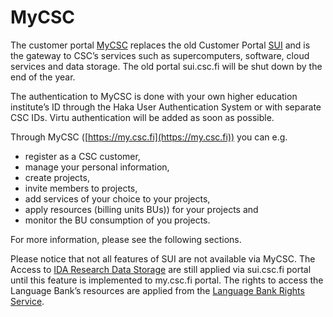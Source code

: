 # MyCSC

The customer portal [MyCSC](https://my.csc.fi) replaces the old Customer Portal [SUI](https://sui.csc.fi) and is the gateway to CSC’s services such as supercomputers, software, cloud services and data storage. The old portal sui.csc.fi will be shut down by the end of the year.

The authentication to MyCSC is done with your own higher education institute’s ID through the Haka User Authentication System or with separate CSC IDs. Virtu authentication will be added as soon as possible. 

Through MyCSC ([https://my.csc.fi](https://my.csc.fi)) you can e.g.

* register as a CSC customer, 
* manage your personal information,
* create projects, 
* invite members to projects,
* add services of your choice to your projects,
* apply resources (billing units BUs)) for your projects and
* monitor the BU consumption of you projects.

For more information, please see the following sections.

Please notice that not all features of SUI are not available via MyCSC. The Access to [IDA Research Data Storage](https://www.fairdata.fi/en/ida/becoming-an-ida-user/) are still applied via sui.csc.fi portal until this feature is implemented to my.csc.fi portal. The rights to access the Language Bank’s resources are applied from the [Language Bank Rights Service](https://www.kielipankki.fi/access/).
